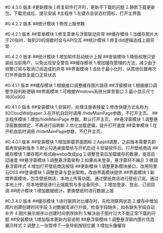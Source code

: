 ﻿#0.4.3.0 版本
#更新模块
1.修复软件打开时，更新不下载的问题
2.静默下载更新包，下载完成后，提示安装
#主程序
1.左键点击状态栏图标，打开主界面

#0.4.2.2 版本
##统计模块
1.修改上报参数

#0.4.2.1 版本
##菜单模块
1.修复菜单与浮窗联动异常
##缓存模块
1.当缓存图片大于20张时，每到20的倍数时会与API交互
##统计模块
1.修复did逻辑造成上报异常

#0.4.2.0 版本
##统计模块
1.增加软件启动统计上报
##安装模块
1.降低权限只安装给当前用户，以免出现安全警告
##缓存模块
1.增加缓存管理的方法，减少由于频繁订阅与取消订阅造成的异常
##界面模块
1.当处于最小化时，从其他位置再次打开界面恢复窗口正常状态

#0.4.1.1 版本
##缓存模块
1.根据接口调整缓存图片路径
##浮窗模块
1.根据接口调整字段判断逻辑
##界面模块
1.可根据Windows系统分屏至窗口
2.最小显示尺寸1600x900

#0.4.1.0 版本
##安装模块
1.安装时，处理注册表残留
2.修改快捷方式名称为92CloudWallpaper
3.在开机自启时调用 /hideMainPage参数，不打开主页。
##主程序模块
1.增加/hideMainPage 参数。默认打开主页。
##悬浮窗模块
1.调整悬浮窗数据绑定，不再进行自刷新
2.优化加载逻辑，提升打开速度
##菜单模块
1.在开机自启时调用 /hideMainPage参数，不打开主页。

#0.4.0.1 版本
##安装模块
1.增加卸载界面图标
2.AppId调整，之前版本需要先卸载再安装新版本
3.默认勾选桌面壁纸与开机启动
4.安装软件后，打开壁纸商店
##缓存模块
1.缓存图片格式由webp改成jpg
2.调整登录后加载缓存的数量，提高启动速度
##悬浮窗模块
1.调整悬浮窗架构
2.如果尚未登录，悬浮窗将不展示
3.微调悬浮窗样式
4.增加打开壁纸商店按钮
##更新模块
1.调整更新模块接口，改用阿里云OSS
##登录模块
1.调整登录与登出架构，改由界面模块提供
##界面模块
1.新增界面模块，包含壁纸商店，本地上传等功能。通过壁纸商店进行壁纸订阅。通过本地上传，将本地壁纸进行云端裁剪与多设备同步。
2.增加登录、登出、订阅回调
##统计模块
1.增加数据统计，更换壁纸时进行数据上报

#0.3.4.0 版本
##缓存模块
1.进行联网对比缓存时，先检测联网状态
2.缓存中增加图片创建创建时间字段
3.对数据库进行升级，检查字段缺失，如有缺失字段自动补齐
4.图片展示顺序以创建时间倒序排列
5.解决由于图片过大不能正常下载的问题
##安装模块
1.增加版本更新内容说明
##悬浮窗模块
1.调整悬浮窗内图片信息展示样式
2.调整上一张暂停下一张导航按钮位置
3.增加头像缓存